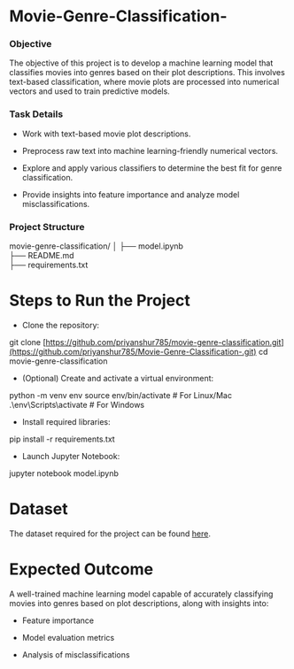 # Movie-Genre-Classification-
### Objective
The objective of this project is to develop a machine learning model that classifies movies into genres based on their plot descriptions.
This involves text-based classification, where movie plots are processed into numerical vectors and used to train predictive models.

### Task Details
- Work with text-based movie plot descriptions.

- Preprocess raw text into machine learning-friendly numerical vectors.

- Explore and apply various classifiers to determine the best fit for genre classification.

- Provide insights into feature importance and analyze model misclassifications.

### Project Structure

movie-genre-classification/
│
├── model.ipynb            
├── README.md              
├── requirements.txt    


# Steps to Run the Project

- Clone the repository:

git clone [https://github.com/priyanshur785/movie-genre-classification.git](https://github.com/priyanshur785/Movie-Genre-Classification-.git)
cd movie-genre-classification

- (Optional) Create and activate a virtual environment:

python -m venv env
source env/bin/activate  # For Linux/Mac
.\env\Scripts\activate   # For Windows

- Install required libraries:

pip install -r requirements.txt

- Launch Jupyter Notebook:

jupyter notebook model.ipynb

# Dataset

The dataset required for the project can be found [here](https://www.kaggle.com/datasets/hijest/genre-classification-dataset-imdb?resource=download).

# Expected Outcome
A well-trained machine learning model capable of accurately classifying movies into genres based on plot descriptions, along with insights into:

- Feature importance

- Model evaluation metrics

- Analysis of misclassifications



